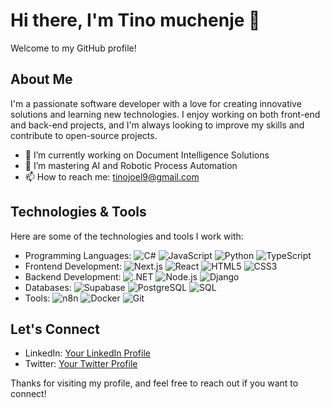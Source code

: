 # Hi there, I'm Tino muchenje 👋

Welcome to my GitHub profile!

## About Me

I'm a passionate software developer with a love for creating innovative solutions and learning new technologies. I enjoy working on both front-end and back-end projects, and I'm always looking to improve my skills and contribute to open-source projects.

- 🔭 I’m currently working on Document Intelligence Solutions
- 🌱 I’m mastering AI and Robotic Process Automation
- 📫 How to reach me: tinojoel9@gmail.com

## Technologies & Tools

Here are some of the technologies and tools I work with:

- Programming Languages: ![C#](https://img.shields.io/badge/-C%23-blue) ![JavaScript](https://img.shields.io/badge/-JavaScript-yellow) ![Python](https://img.shields.io/badge/-Python-blue) ![TypeScript](https://img.shields.io/badge/-TypeScript-blue)
- Frontend Development: ![Next.js](https://img.shields.io/badge/-Next.js-black) ![React](https://img.shields.io/badge/-React-blue) ![HTML5](https://img.shields.io/badge/-HTML5-orange) ![CSS3](https://img.shields.io/badge/-CSS3-blue)
- Backend Development: ![.NET](https://img.shields.io/badge/-.NET-blue) ![Node.js](https://img.shields.io/badge/-Node.js-green) ![Django](https://img.shields.io/badge/-Django-green)
- Databases: ![Supabase](https://img.shields.io/badge/-Supabase-black) ![PostgreSQL](https://img.shields.io/badge/-PostgreSQL-blue) ![SQL](https://img.shields.io/badge/-SQL-blue)
- Tools: ![n8n](https://img.shields.io/badge/-n8n-orange) ![Docker](https://img.shields.io/badge/-Docker-blue) ![Git](https://img.shields.io/badge/-Git-red)

## Let's Connect

- LinkedIn: [Your LinkedIn Profile](https://www.linkedin.com/in/tino-joel-muchenje/)
- Twitter: [Your Twitter Profile](https://x.com/tino_muc)

Thanks for visiting my profile, and feel free to reach out if you want to connect!
